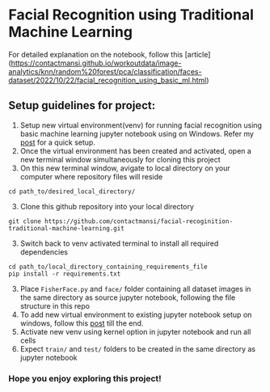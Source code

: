 # Facial Recognition using Traditional Machine Learning

For detailed explanation on the notebook, follow this [article] (https://contactmansi.github.io/workoutdata/image-analytics/knn/random%20forest/pca/classification/faces-dataset/2022/10/22/facial_recognition_using_basic_ml.html)

## Setup guidelines for project:

1. Setup new virtual environment(venv) for running facial recognition using basic machine learning jupyter notebook using on Windows. Refer my [post](https://contactmansi.github.io/workoutdata/markdown/2022/01/29/Virtual-Environment-Jupyter-Notebook.html) for a quick setup.
2. Once the virtual environment has been created and activated, open a new terminal window simultaneously for cloning this project
3. On this new terminal window, avigate to local directory on your computer where repository files will reside
```
cd path_to/desired_local_directory/
```
3. Clone this github repository into your local directory 
```
git clone https://github.com/contactmansi/facial-recoginition-traditional-machine-learning.git
```
3. Switch back to venv activated terminal to install all required dependencies
```
cd path_to/local_directory_containing_requirements_file
pip install -r requirements.txt
```
3. Place `FisherFace.py` and `face/` folder containing all dataset images in the same directory as source jupyter notebook, following the file structure in this repo
4. To add new virtual environment to existing jupyter notebook setup on windows, follow this [post](https://contactmansi.github.io/workoutdata/markdown/2022/01/29/Virtual-Environment-Jupyter-Notebook.html) till the end.
5. Activate new venv using kernel option in jupyter notebook and run all cells
6. Expect `train/` and `test/` folders to be created in the same directory as jupyter notebook

### Hope you enjoy exploring this project!